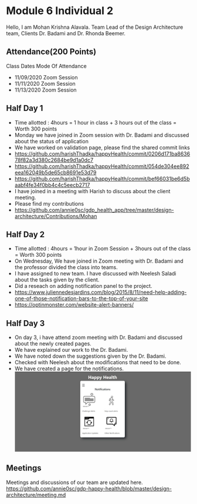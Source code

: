 # Module 6 Individual 2
Hello, I am Mohan Krishna Alavala. Team Lead of the Design Architecture team, Clients Dr. Badami and Dr. Rhonda Beemer.

## Attendance(200 Points)
Class Dates Mode Of Attendance
- 11/09/2020 Zoom Session
- 11/11/2020 Zoom Session
- 11/13/2020 Zoom Session

## Half Day 1
- Time allotted : 4hours = 1 hour in class + 3 hours out of the class = Worth 300 points
- Monday we have joined in Zoom session with Dr. Badami and discussed about the status of application
- We have worked on validation page, please find the shared commit links
- https://github.com/harishThadka/happyHealth/commit/0206d171ba863678f82a3d380c2684be9d1a0dc7
- https://github.com/harishThadka/happyHealth/commit/054de304ee892eea162049b5de65cb8691e53d79
- https://github.com/harishThadka/happyHealth/commit/bef66031be6d5baabf4fe34f0bb4c4c5eecb2717
- I have joined in a meeting with Harish to discuss about the client meeting.
- Please find my contributions 
- https://github.com/annie0sc/gdp_health_app/tree/master/design-architecture/Contributions/Mohan


## Half Day 2
- Time allotted : 4hours = 1hour in Zoom Session + 3hours out of the class = Worth 300 points
- On Wednesday, We have joined in Zoom meeting with Dr. Badami and the professor divided the class into teams.
- I have assigned to new team. I have discussed with Neelesh Saladi about the tasks given by the client.
- Did a reseach on adding notification panel to the project.
- https://www.juliennedesjardins.com/blog/2015/8/11/need-help-adding-one-of-those-notification-bars-to-the-top-of-your-site
- https://optinmonster.com/website-alert-banners/



## Half Day 3
- On day 3, i have attend zoom meeting with Dr. Badami and discussed about the newly created pages.
- We have explained our work to the Dr. Badami.
- We have noted down the suggestions given by the Dr. Badami.
- Checked with Neelesh about the modifications that need to be done.
- We have created a page for the notifications.
![](https://github.com/annie0sc/gdp-happy-health/blob/master/design-architecture/Contributions/Mohan/notification.jpeg?raw=true)


## Meetings
Meetings and discussions of our team are updated here.
https://github.com/annie0sc/gdp-happy-health/blob/master/design-architecture/meeting.md